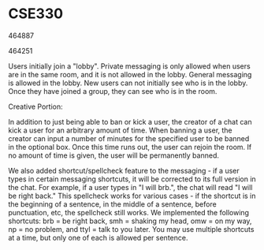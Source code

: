 # CSE330
464887

464251

Users initially join a "lobby". Private messaging is only allowed when users are in the same room, and it is not allowed in the lobby. General messaging is allowed in the lobby. New users can not initially see who is in the lobby. Once they have joined a group, they can see who is in the room.

Creative Portion:

In addition to just being able to ban or kick a user, the creator of a chat can kick a user for an arbitrary amount of time. When banning a user, the creator can input a number of minutes for the specified user to be banned in the optional box. Once this time runs out, the user can rejoin the room. If no amount of time is given, the user will be permanently banned. 

We also added shortcut/spellcheck feature to the messaging - if a user types in certain messaging shortcuts, it will be corrected to its full version in the chat. For example, if a user types in "I will brb.", the chat will read "I will be right back." This spellcheck works for various cases - if the shortcut is in the beginning of a sentence, in the middle of a sentence, before punctuation, etc, the spellcheck still works. We implemented the following shortcuts: brb = be right back, smh = shaking my head, omw = on my way, np = no problem, and ttyl = talk to you later. You may use multiple shortcuts at a time, but only one of each is allowed per sentence.